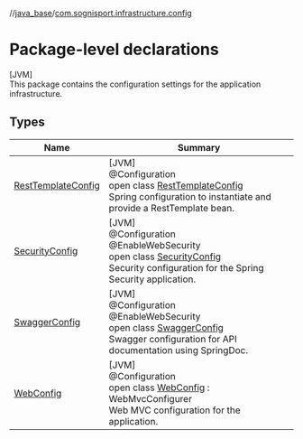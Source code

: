 //[java_base](../../index.md)/[com.sognisport.infrastructure.config](index.md)

# Package-level declarations

[JVM]\
This package contains the configuration settings for the application infrastructure.

## Types

| Name | Summary |
|---|---|
| [RestTemplateConfig](-rest-template-config/index.md) | [JVM]<br>@Configuration<br>open class [RestTemplateConfig](-rest-template-config/index.md)<br>Spring configuration to instantiate and provide a RestTemplate bean. |
| [SecurityConfig](-security-config/index.md) | [JVM]<br>@Configuration<br>@EnableWebSecurity<br>open class [SecurityConfig](-security-config/index.md)<br>Security configuration for the Spring Security application. |
| [SwaggerConfig](-swagger-config/index.md) | [JVM]<br>@Configuration<br>@EnableWebSecurity<br>open class [SwaggerConfig](-swagger-config/index.md)<br>Swagger configuration for API documentation using SpringDoc. |
| [WebConfig](-web-config/index.md) | [JVM]<br>@Configuration<br>open class [WebConfig](-web-config/index.md) : WebMvcConfigurer<br>Web MVC configuration for the application. |
